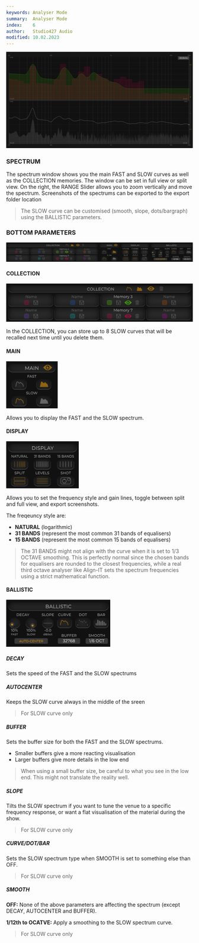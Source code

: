 ```yaml
---
keywords: Analyser Mode
summary:  Analyser Mode
index:    6
author:   Studio427 Audio
modified: 10.02.2023
---
```


![analyser_window](https://github.com/ustk/Align-IT_Documentation/blob/master/images/analyser_window.png?raw=true)

### SPECTRUM

The spectrum window shows you the main FAST and SLOW curves as well as the COLLECTION memories.
The window can be set in full view or split view.
On the right, the RANGE Slider allows you to zoom vertically and move the spectrum.
Screenshots of the spectrums can be exported to the export folder location

> The SLOW curve can be customised (smooth, slope, dots/bargraph) using the BALLISTIC parameters.

### BOTTOM PARAMETERS

![analyser_parameters](https://github.com/ustk/Align-IT_Documentation/blob/master/images/analyser_parameters.png?raw=true)

#### COLLECTION

![analyser_collection](https://github.com/ustk/Align-IT_Documentation/blob/master/images/analyser_collection.png?raw=true)

In the COLLECTION, you can store up to 8 SLOW curves that will be recalled next time until you delete them.

#### MAIN

![analyser_main](https://github.com/ustk/Align-IT_Documentation/blob/master/images/analyser_main.png?raw=true)

Allows you to display the FAST and the SLOW spectrum.

#### DISPLAY

![analyser_display](https://github.com/ustk/Align-IT_Documentation/blob/master/images/analyser_display.png?raw=true)

Allows you to set the frequency style and gain lines, toggle between split and full view, and export screenshots.

The freqeuncy style are:

- **NATURAL** (logarithmic)
- **31 BANDS** (represent the most common 31 bands of equalisers)
- **15 BANDS** (represent the most common 15 bands of equalisers)

> The 31 BANDS might not align with the curve when it is set to 1/3 OCTAVE smoothing. This is perfectly normal since the chosen bands for equalisers are rounded to the closest frequencies, while a real third octave analyser like Align-IT sets the spectrum frequencies using a strict mathematical function.

#### BALLISTIC

![analyser_ballistic](https://github.com/ustk/Align-IT_Documentation/blob/master/images/analyser_ballistic.png?raw=true)

##### DECAY

Sets the speed of the FAST and the SLOW spectrums

##### AUTOCENTER

Keeps the SLOW curve always in the middle of the sreen

> For SLOW curve only

##### BUFFER

Sets the buffer size for both the FAST and the SLOW spectrums.

- Smaller buffers give a more reacting visualisation
- Larger buffers give more details in the low end

> When using a small buffer size, be careful to what you see in the low end. This might not translate the reality well.

##### SLOPE

Tilts the SLOW spectrum if you want to tune the venue to a specific frequency response, or want a flat visualisation of the material during the show.

> For SLOW curve only

##### CURVE/DOT/BAR

Sets the SLOW spectrum type when SMOOTH is set to something else than OFF.

> For SLOW curve only

##### SMOOTH

**OFF:**
None of the above parameters are affecting the spectrum (except DECAY, AUTOCENTER and BUFFER).

**1/12th to OCATVE:**
Apply a smoothing to the SLOW spectrum curve.

> For SLOW curve only